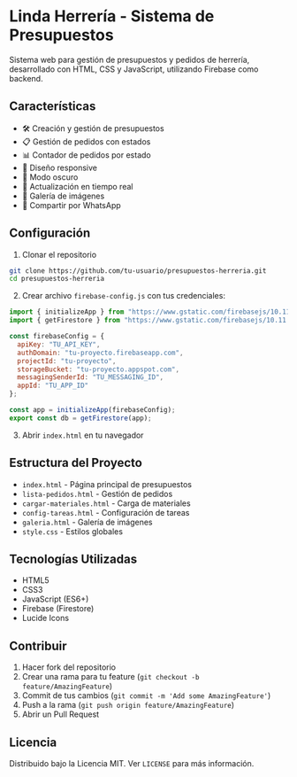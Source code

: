 # Linda Herrería - Sistema de Presupuestos

Sistema web para gestión de presupuestos y pedidos de herrería, desarrollado con HTML, CSS y JavaScript, utilizando Firebase como backend.

## Características

- 🛠️ Creación y gestión de presupuestos
- 📋 Gestión de pedidos con estados
- 📊 Contador de pedidos por estado
- 📱 Diseño responsive
- 🌙 Modo oscuro
- 🔄 Actualización en tiempo real
- 📸 Galería de imágenes
- 📲 Compartir por WhatsApp

## Configuración

1. Clonar el repositorio
```bash
git clone https://github.com/tu-usuario/presupuestos-herreria.git
cd presupuestos-herreria
```

2. Crear archivo `firebase-config.js` con tus credenciales:
```javascript
import { initializeApp } from "https://www.gstatic.com/firebasejs/10.11.0/firebase-app.js";
import { getFirestore } from "https://www.gstatic.com/firebasejs/10.11.0/firebase-firestore.js";

const firebaseConfig = {
  apiKey: "TU_API_KEY",
  authDomain: "tu-proyecto.firebaseapp.com",
  projectId: "tu-proyecto",
  storageBucket: "tu-proyecto.appspot.com",
  messagingSenderId: "TU_MESSAGING_ID",
  appId: "TU_APP_ID"
};

const app = initializeApp(firebaseConfig);
export const db = getFirestore(app);
```

3. Abrir `index.html` en tu navegador

## Estructura del Proyecto

- `index.html` - Página principal de presupuestos
- `lista-pedidos.html` - Gestión de pedidos
- `cargar-materiales.html` - Carga de materiales
- `config-tareas.html` - Configuración de tareas
- `galeria.html` - Galería de imágenes
- `style.css` - Estilos globales

## Tecnologías Utilizadas

- HTML5
- CSS3
- JavaScript (ES6+)
- Firebase (Firestore)
- Lucide Icons

## Contribuir

1. Hacer fork del repositorio
2. Crear una rama para tu feature (`git checkout -b feature/AmazingFeature`)
3. Commit de tus cambios (`git commit -m 'Add some AmazingFeature'`)
4. Push a la rama (`git push origin feature/AmazingFeature`)
5. Abrir un Pull Request

## Licencia

Distribuido bajo la Licencia MIT. Ver `LICENSE` para más información. 